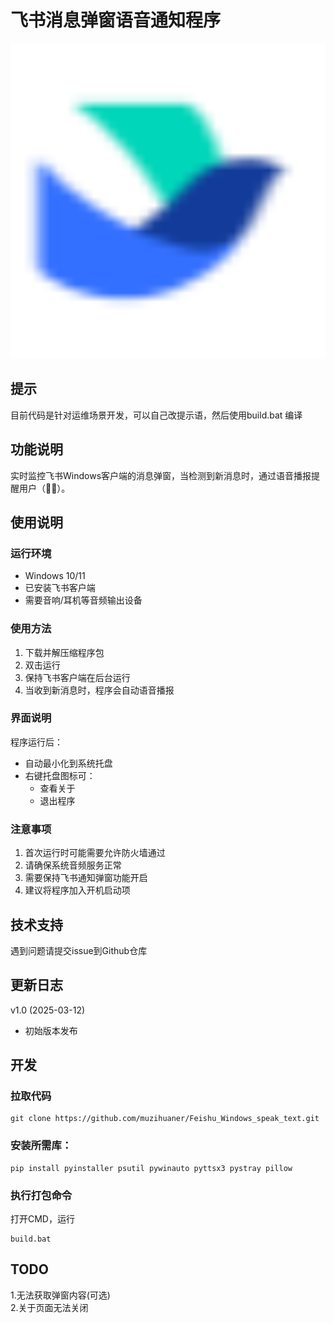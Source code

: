 # 飞书消息弹窗语音通知程序

![图标](feishu.ico)
## 提示
目前代码是针对运维场景开发，可以自己改提示语，然后使用build.bat 编译

## 功能说明
实时监控飞书Windows客户端的消息弹窗，当检测到新消息时，通过语音播报提醒用户（🐂🐎）。

## 使用说明

### 运行环境
- Windows 10/11
- 已安装飞书客户端
- 需要音响/耳机等音频输出设备

### 使用方法
1. 下载并解压缩程序包
2. 双击运行
3. 保持飞书客户端在后台运行
4. 当收到新消息时，程序会自动语音播报

### 界面说明
程序运行后：
- 自动最小化到系统托盘
- 右键托盘图标可：
  - 查看关于
  - 退出程序

### 注意事项
1. 首次运行时可能需要允许防火墙通过
2. 请确保系统音频服务正常
3. 需要保持飞书通知弹窗功能开启
4. 建议将程序加入开机启动项

## 技术支持
遇到问题请提交issue到Github仓库

## 更新日志
v1.0 (2025-03-12)
- 初始版本发布

## 开发
### 拉取代码
```
git clone https://github.com/muzihuaner/Feishu_Windows_speak_text.git
```
### 安装所需库：
```
pip install pyinstaller psutil pywinauto pyttsx3 pystray pillow
```
### 执行打包命令
打开CMD，运行
```
build.bat
```
## TODO
1.无法获取弹窗内容(可选)  
2.关于页面无法关闭
